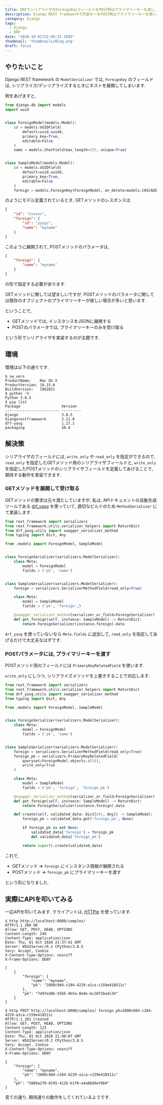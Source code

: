 ```yaml
---
title: DRFでシリアライザのForeignKeyフィールドをPOST時はプライマリーキーを渡し、GET時は展開する
description: Django REST frameworkで外部キーをPOST時はプライマリーキーを使い、GET時は展開する方法について説明します。
category: Django
tags:
  - Django
  - DRF
date: "2020-10-01T22:40:32.169Z"
thumbnail: 'thumbnails/Blog.png'
draft: false
---
```


## やりたいこと

Django REST framework の `ModelSerializer` では, `ForeignKey` のフィールドは, シリアライズ/デシリアライズするときにネストを展開してしまいます.

例をあげますと,

``` python:title=models.py
from django.db import models
import uuid


class ForeignModel(models.Model):
    id = models.UUIDField(
        default=uuid.uuid4,
        primary_key=True,
        editable=False
    )
    name = models.CharField(max_length=255, unique=True)


class SampleModel(models.Model):
    id = models.UUIDField(
        default=uuid.uuid4,
        primary_key=True,
        editable=False
    )
    foreign = models.ForeignKey(ForeignModel, on_delete=models.CASCADE)
```

のようにモデル定義されているとき, GETメソッドのレスポンスは

``` json
{
    "id": "xxxxxx",
    "foreign": {
        "id": "yyyyy",
        "name": "myname"
    }
}
```

このように展開されて, POSTメソッドのパラメータは,

``` json
{
    "foreign": {
        "name": "myname"
    }
}
```

の形で指定する必要があります.

GETメソッドに関しては望ましいですが, POSTメソッドのパラメータに関しては既存のオブジェクトのプライマリーキーが欲しい場合が多いと思います.

ということで,

- GETメソッドでは, インスタンスをJSONに展開する
- POSTのパラメータでは, プライマリーキーのみを受け取る

という形でシリアライザを実装するのが主題です.

## 環境

環境は以下の通りです.

``` bashsh
$ sw_vers
ProductName:    Mac OS X
ProductVersion: 10.15.6
BuildVersion:   19G2021
$ python -V
Python 3.8.5
$ pip list
Package                   Version
------------------------- ---------
Django                    3.0.5
djangorestframework       3.11.0
drf-yasg                  1.17.1
packaging                 20.4
```

## 解決策

シリアライザのフィールドには, `write_only` や `read_only` を指定ができるので, `read_only` を指定したGETメソッド用のシリアライザフィールドと, `write_only` を指定したPOSTメソッドのシリアライザフィールドを定義してあげることで, 期待する動作を実装できます.

### GETメソッドを展開して受け取る

GETメソッドの要求は元々満たしていますが, 私は, APIドキュメントの自動生成ツールである [drf_yasg](https://github.com/axnsan12/drf-yasg) を使っていて, 適切なビルドのため `MethodSerializer` にて実装します.

``` python:title=serializers.py
from rest_framework import serializers
from rest_framework.utils.serializer_helpers import ReturnDict
from drf_yasg.utils import swagger_serializer_method
from typing import Dict, Any

from .models import ForeignModel, SampleModel


class ForeignSerializer(serializers.ModelSerializer):
    class Meta:
        model = ForeignModel
        fields = ('pk', 'name')


class SampleSerializer(serializers.ModelSerializer):
    foreign = serializers.SerializerMethodField(read_only=True)

    class Meta:
        model = SampleModel
        fields = ('pk', 'foreign',)

    @swagger_serializer_method(serializer_or_field=ForeignSerializer)
    def get_foreign(self, instance: SampleModel) -> ReturnDict:
        return ForeignSerializer(instance.foreign).data
```

`drf_yasg` を使っていないなら `Meta.fields` に追加して, `read_only` を指定してあげるだけで大丈夫なはずです.

### POSTパラメータには, プライマリーキーを渡す

POSTメソッド用のフィールドには `PrimaryKeyRelatedField` を使います.

`write_only` にしつつ, シリアライズメソッドを上書きすることで対応します.

``` python:title=serializers.py
from rest_framework import serializers
from rest_framework.utils.serializer_helpers import ReturnDict
from drf_yasg.utils import swagger_serializer_method
from typing import Dict, Any

from .models import ForeignModel, SampleModel


class ForeignSerializer(serializers.ModelSerializer):
    class Meta:
        model = ForeignModel
        fields = ('pk', 'name')


class SampleSerializer(serializers.ModelSerializer):
    foreign = serializers.SerializerMethodField(read_only=True)
    foreign_pk = serializers.PrimaryKeyRelatedField(
        queryset=ForeignModel.objects.all(),
        write_only=True
    )

    class Meta:
        model = SampleModel
        fields = ('pk', 'foreign', 'foreign_pk')

    @swagger_serializer_method(serializer_or_field=ForeignSerializer)
    def get_foreign(self, instance: SampleModel) -> ReturnDict:
        return ForeignSerializer(instance.foreign).data

    def create(self, validated_data: Dict[str, Any]) -> SampleModel:
        foreign_pk = validated_data.get('foreign_pk', None)

        if foreign_pk is not None:
            validated_data['foreign'] = foreign_pk
            del validated_data['foreign_pk']

        return super().create(validated_data)
```

これで,

- GETメソッド => `foreign` にインスタンス情報が展開される
- POSTメソッド => `foreign_pk` にプライマリーキーを渡す

という形になりました.

## 実際にAPIを叩いてみる

一応APIを叩いてみます. クライアントは, [HTTPie](https://httpie.org/) を使っています.

``` bashsh
$ http http://localhost:8080/samples/
HTTP/1.1 200 OK
Allow: GET, POST, HEAD, OPTIONS
Content-Length: 249
Content-Type: application/json
Date: Thu, 01 Oct 2020 21:37:41 GMT
Server: WSGIServer/0.2 CPython/3.8.5
Vary: Accept, Cookie
X-Content-Type-Options: nosniff
X-Frame-Options: DENY

[
    {
        "foreign": {
            "name": "myname",
            "pk": "2880c984-c284-4229-a1ca-c159e418511c"
        },
        "pk": "7d97ed86-55b5-4b5a-8e9e-bc26f2badc34"
    }
]

$ http POST http://localhost:8080/samples/ foreign_pk=2880c984-c284-4229-a1ca-c159e418511c
HTTP/1.1 201 Created
Allow: GET, POST, HEAD, OPTIONS
Content-Length: 123
Content-Type: application/json
Date: Thu, 01 Oct 2020 21:40:07 GMT
Server: WSGIServer/0.2 CPython/3.8.5
Vary: Accept, Cookie
X-Content-Type-Options: nosniff
X-Frame-Options: DENY

{
    "foreign": {
        "name": "myname",
        "pk": "2880c984-c284-4229-a1ca-c159e418511c"
    },
    "pk": "5889a2f0-0195-412b-b1f0-a4a8bd9efdb9"
}
```

見ての通り, 期待通りの動作をしてくれているようです.

<!-- ソースコードの全文は [d-kimuson/drf_foreign_serializer_sample](https://github.com/d-kimuson/drf_foreign_serializer_sample) に貼ってあります. -->
